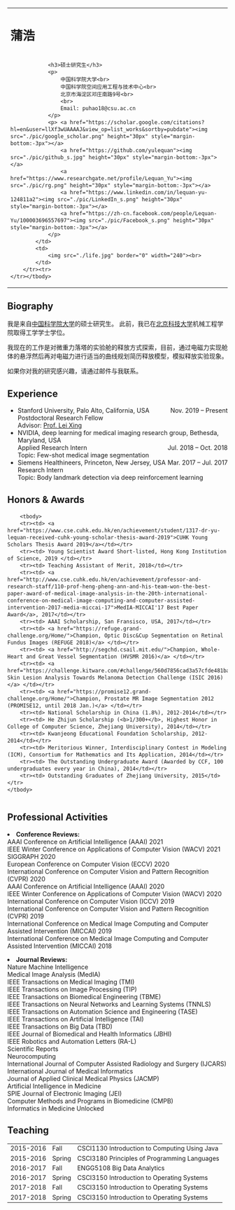 <html >
<body>

<table>
	<tbody>
		<tr>
			<td width="670">
				<div id="toptitle">					
					<h1>蒲浩</h1><h1>
				</h1></div>

				<h3>硕士研究生</h3>
				<p>
					中国科学院大学<br>
					中国科学院空间应用工程与技术中心<br>
					北京市海淀区邓庄南路9号<br>
					<br>
					Email: puhao18@csu.ac.cn 
				</p>
				<p> <a href="https://scholar.google.com/citations?hl=en&user=llXf3wUAAAAJ&view_op=list_works&sortby=pubdate"><img src="./pic/google_scholar.png" height="30px" style="margin-bottom:-3px"></a>
					<a href="https://github.com/yulequan"><img src="./pic/github_s.jpg" height="30px" style="margin-bottom:-3px"></a>
					<a href="https://www.researchgate.net/profile/Lequan_Yu"><img src="./pic/rg.png" height="30px" style="margin-bottom:-3px"></a>
					<a href="https://www.linkedin.com/in/lequan-yu-124811a2"><img src="./pic/LinkedIn_s.png" height="30px" style="margin-bottom:-3px"></a>
					<a href="https://zh-cn.facebook.com/people/Lequan-Yu/100003696557697"><img src="./pic/Facebook_s.png" height="30px" style="margin-bottom:-3px"></a>
				</p>
			</td>
			<td>
				<img src="./life.jpg" border="0" width="240"><br>
			</td>
		</tr><tr>
	</tr></tbody>
</table>


<h2>Biography</h2>
<p>
	我是来自<a href="https://www.ucas.ac.cn/">中国科学院大学</a>的硕士研究生。 此前，我已在<a href="https://www.ustb.edu.cn/">北京科技大学</a>机械工程学院取得工学学士学位。
</p>
<p>
	我现在的工作是对微重力落塔的实验舱的释放方式探索，目前，通过电磁力实现舱体的悬浮然后再对电磁力进行适当的曲线规划简历释放模型，模拟释放实验现象。
</p> 

<p>
	如果你对我的研究感兴趣，请通过邮件与我联系。
</p>

<h2>Experience</h2>
<ul>
	<li>
		<div style="float:left; text-align:left">Stanford University, Palo Alto, California, USA</div> <div style="float:right; text-align:right">Nov. 2019 – Present</div><br>
		Postdoctoral Research Fellow<br>
		Advisor: <a href="https://med.stanford.edu/xinglab.html">Prof. Lei Xing</a><br>
	</li>
	<li>
		<div style="float:left; text-align:left">NVIDIA, deep learning for medical imaging research group, Bethesda, Maryland, USA</div> <div style="float:right; text-align:right">Jul. 2018 – Oct. 2018</div><br>
		Applied Research Intern<br>
		Topic: Few-shot medical image segmentation<br>
	</li>
	<li>
		<div style="float:left; text-align:left">Siemens Healthineers, Princeton, New Jersey, USA</div> <div style="float:right; text-align:right">Mar. 2017 – Jul. 2017</div><br>
		Research Intern<br>
		Topic: Body landmark detection via deep reinforcement learning<br>
	</li>
</ul>

<h2>Honors &amp; Awards</h2>
<table style="border-spacing:2px">
	
		<tbody>
		<tr><td> <a href="https://www.cse.cuhk.edu.hk/en/achievement/student/1317-dr-yu-lequan-received-cuhk-young-scholar-thesis-award-2019">CUHK Young Scholars Thesis Award 2019</a></td></tr>
		<tr><td> Young Scientist Award Short-listed, Hong Kong Institution of Science, 2019 </td></tr>
		<tr><td> Teaching Assistant of Merit, 2018</td></tr>
		<tr><td> <a href="http://www.cse.cuhk.edu.hk/en/achievement/professor-and-research-staff/110-prof-heng-pheng-ann-and-his-team-won-the-best-paper-award-of-medical-image-analysis-in-the-20th-international-conference-on-medical-image-computing-and-computer-assisted-intervention-2017-media-miccai-17">MedIA-MICCAI'17 Best Paper Award</a>, 2017</td></tr>
    	<tr><td> AAAI Scholarship, San Fransisco, USA, 2017</td></tr>
    	<tr><td> <a href="https://refuge.grand-challenge.org/Home/">Champion, Optic Disc&Cup Segmentation on Retinal Fundus Images (REFUGE 2018)</a> </td></tr>
    	<tr><td> <a href="http://segchd.csail.mit.edu/">Champion, Whole-Heart and Great Vessel Segmentation (HVSMR 2016)</a> </td></tr>
		<tr><td> <a href="https://challenge.kitware.com/#challenge/560d7856cad3a57cfde481ba">Champion, Skin Lesion Analysis Towards Melanoma Detection Challenge (ISIC 2016)</a> </td></tr>
		<tr><td> <a href="https://promise12.grand-challenge.org/Home/">Champion, Prostate MR Image Segmentation 2012 (PROMISE12, until 2018 Jan.)</a> </td></tr>
    	<tr><td> National Scholarship in China (1.8%), 2012-2014</td></tr>
		<tr><td> He Zhijun Scholarship (<b>1/300+</b>, Highest Honor in College of Computer Science, Zhejiang University), 2014</td></tr>
		<tr><td> Kwanjeong Educational Foundation Scholarship, 2012-2014</td></tr>
		<tr><td> Meritorious Winner, Interdisciplinary Contest in Modeling (ICM), Consortium for Mathematics and Its Application, 2014</td></tr>
		<tr><td> The Outstanding Undergraduate Award (Awarded by CCF, 100 undergraduates every year in China), 2014</td></tr>
		<tr><td> Outstanding Graduates of Zhejiang University, 2015</td></tr>
	</tbody>
</table>


<h2>Professional Activities</h2>
<li>	
	<b>Conference Reviews:</b>
	<br>
	AAAI Conference on Artificial Intelligence (AAAI) 2021<br>
	IEEE Winter Conference on Applications of Computer Vision (WACV) 2021<br>
	SIGGRAPH 2020<br>
	European Conference on Computer Vision (ECCV) 2020<br>
	International Conference on Computer Vision and Pattern Recognition (CVPR) 2020<br>
	AAAI Conference on Artificial Intelligence (AAAI) 2020<br>
	IEEE Winter Conference on Applications of Computer Vision (WACV) 2020<br>
	International Conference on Computer Vision (ICCV) 2019<br>
	International Conference on Computer Vision and Pattern Recognition (CVPR) 2019<br>
	International Conference on Medical Image Computing and Computer Assisted Intervention (MICCAI) 2019<br>
	International Conference on Medical Image Computing and Computer Assisted Intervention (MICCAI) 2018<br>
	<p style="margin-top:3px"></p>		
</li>

<li>
<b>Journal Reviews:</b>
	<br>
	Nature Machine Intelligence <br>
	Medical Image Analysis (MedIA)<br>
	IEEE Transactions on Medical Imaging (TMI)<br>
	IEEE Transactions on Image Processing (TIP)<br>
	IEEE Transactions on Biomedical Engineering (TBME)<br>
	IEEE Transactions on Neural Networks and Learning Systems (TNNLS) <br>
	IEEE Transactions on Automation Science and Engineering (TASE) <br>
	IEEE Transactions on Artificial Intelligence (TAI) <br>
	IEEE Transactions on Big Data (TBD) <br>
	IEEE Journal of Biomedical and Health Informatics (JBHI)<br>
	IEEE Robotics and Automation Letters (RA-L)<br>
	Scientific Reports <br>
	Neurocomputing <br>		
	International Journal of Computer Assisted Radiology and Surgery (IJCARS)<br>
	International Journal of Medical Informatics<br>
	Journal of Applied Clinical Medical Physics (JACMP) <br>
	Artificial Intelligence in Medicine<br>
	SPIE Journal of Electronic Imaging (JEI)<br>
	Computer Methods and Programs in Biomedicine (CMPB)<br>
	Informatics in Medicine Unlocked<br>
	<p style="margin-top:3px"></p>		
</li>


<h2>Teaching</h2>
<table id="tbTeaching" border="0" width="100%">
	<tbody>
		<tr>
			<td> 2015-2016</td><td>Fall</td><td>CSCI1130 Introduction to Computing Using Java</td>
		</tr>
		<tr>
			<td> 2015-2016</td><td>Spring</td><td>CSCI3180 Principles of Programming Languages</td>
		</tr>
		<tr>
			<td> 2016-2017</td><td>Fall</td><td>ENGG5108 Big Data Analytics</td>
		</tr>
        	<tr>
			<td> 2016-2017</td><td>Spring</td><td>CSCI3150 Introduction to Operating Systems</td>
		</tr>
		<tr>
			<td> 2017-2018</td><td>Fall</td><td>CSCI3150 Introduction to Operating Systems</td>
		</tr>
		<tr>
			<td> 2017-2018</td><td>Spring</td><td>CSCI3150 Introduction to Operating Systems</td>
		</tr>
	</tbody>
</table>

</body></html>
